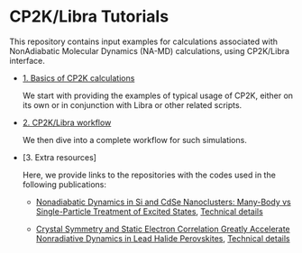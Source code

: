 # CP2K/Libra Tutorials

This repository contains input examples for calculations associated with NonAdiabatic Molecular Dynamics (NA-MD)
calculations, using CP2K/Libra interface. 

* [1. Basics of CP2K calculations](1_basics_of_cp2k) 

  We start with providing the examples of typical usage of CP2K, either on its own or in conjunction with Libra or other related scripts.

* [2. CP2K/Libra workflow](2_cp2k_libra_workflow)
 
  We then dive into a complete workflow for such simulations.

* [3. Extra resources]
 
  Here, we provide links to the repositories with the codes used in the following publications: 

  * [Nonadiabatic Dynamics in Si and CdSe Nanoclusters: Many-Body vs Single-Particle Treatment of Excited States](https://pubs.acs.org/doi/10.1021/acs.jctc.0c01009), [Technical details](https://github.com/AkimovLab/Project_Libra_CP2K)

  * [Crystal Symmetry and Static Electron Correlation Greatly Accelerate Nonradiative Dynamics in Lead Halide Perovskites](https://pubs.acs.org/doi/abs/10.1021/acs.jpclett.0c03799), [Technical details](https://github.com/AkimovLab/Project_CsPbI3_MB_vs_SP)

